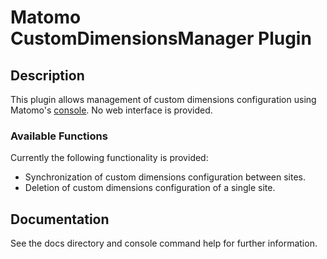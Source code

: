 # Matomo CustomDimensionsManager Plugin

## Description

This plugin allows management of custom dimensions configuration using Matomo's [console](https://matomo.org/faq/general/faq_21827/). No web interface is provided.

### Available Functions

Currently the following functionality is provided:

- Synchronization of custom dimensions configuration between sites.
- Deletion of custom dimensions configuration of a single site.

## Documentation

See the docs directory and console command help for further information.